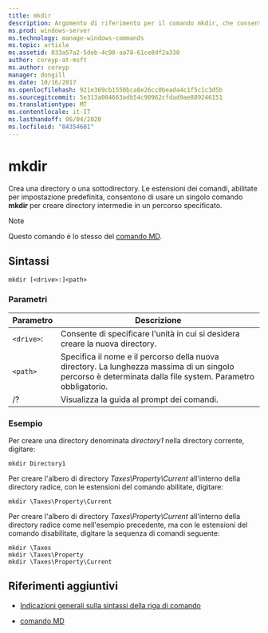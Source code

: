 ```yaml
---
title: mkdir
description: Argomento di riferimento per il comando mkdir, che consente di creare una directory o una sottodirectory.
ms.prod: windows-server
ms.technology: manage-windows-commands
ms.topic: article
ms.assetid: 033a57a2-5deb-4c98-aa78-61ce8df2a330
author: coreyp-at-msft
ms.author: coreyp
manager: dongill
ms.date: 10/16/2017
ms.openlocfilehash: 921e369cb1550bca8e26cc0beada4c1f5c1c3d5b
ms.sourcegitcommit: 5e313a004663adb54c90962cfdad9ae889246151
ms.translationtype: MT
ms.contentlocale: it-IT
ms.lasthandoff: 06/04/2020
ms.locfileid: "84354601"
---
```

# <a name="mkdir"></a>mkdir

Crea una directory o una sottodirectory. Le estensioni dei comandi, abilitate per impostazione predefinita, consentono di usare un singolo comando **mkdir** per creare directory intermedie in un percorso specificato.

> [!NOTE]
> Questo comando è lo stesso del [comando MD](md.md).

## <a name="syntax"></a>Sintassi

```
mkdir [<drive>:]<path>
```

### <a name="parameters"></a>Parametri

| Parametro | Descrizione |
| --------- | ----------- |
| `<drive>`: | Consente di specificare l'unità in cui si desidera creare la nuova directory. |
| `<path>` | Specifica il nome e il percorso della nuova directory. La lunghezza massima di un singolo percorso è determinata dalla file system. Parametro obbligatorio. |
| /? | Visualizza la guida al prompt dei comandi. |

### <a name="examples"></a>Esempio

Per creare una directory denominata *directory1* nella directory corrente, digitare:

```
mkdir Directory1
```

Per creare l'albero di directory *Taxes\Property\Current* all'interno della directory radice, con le estensioni del comando abilitate, digitare:

```
mkdir \Taxes\Property\Current
```

Per creare l'albero di directory *Taxes\Property\Current* all'interno della directory radice come nell'esempio precedente, ma con le estensioni del comando disabilitate, digitare la sequenza di comandi seguente:

```
mkdir \Taxes
mkdir \Taxes\Property
mkdir \Taxes\Property\Current
```

## <a name="additional-references"></a>Riferimenti aggiuntivi

- [Indicazioni generali sulla sintassi della riga di comando](command-line-syntax-key.md)

- [comando MD](md.md)